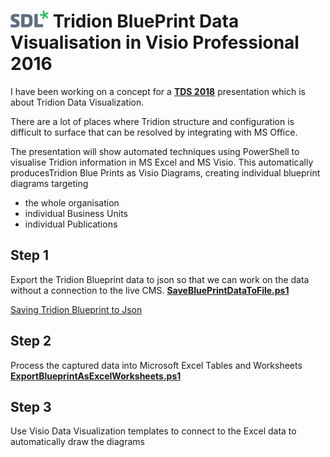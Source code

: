 # ![SDL](/Images/sdl_logo.png) Tridion BluePrint Data Visualisation in Visio Professional 2016




I have been working on a concept for a [**TDS 2018**](http://2018.tridiondevelopersummit.com/register-tds-2018/)  presentation which is about Tridion  Data Visualization.

There are a lot of places where Tridion structure and configuration is difficult to surface that can be resolved by integrating with MS Office.

The presentation will show automated techniques using PowerShell to visualise Tridion information in MS Excel and MS Visio.
This automatically producesTridion Blue Prints as Visio Diagrams, creating individual blueprint diagrams targeting 
+ the whole organisation
+ individual Business Units 
+ individual Publications

## Step 1
Export the Tridion Blueprint data to json so that we can work on the data without a connection to the live CMS.
[**SaveBluePrintDataToFile.ps1**](SaveBluePrintDataToFile.ps1)

[Saving Tridion Blueprint to Json](SaveTridionBluePrintDataAsJson.mp4)


## Step 2 
Process the captured data into Microsoft Excel Tables and Worksheets
[**ExportBlueprintAsExcelWorksheets.ps1**](ExportBlueprintAsExcelWorksheets.ps1)


## Step 3
Use Visio Data Visualization templates to connect to the Excel data to automatically draw the diagrams

